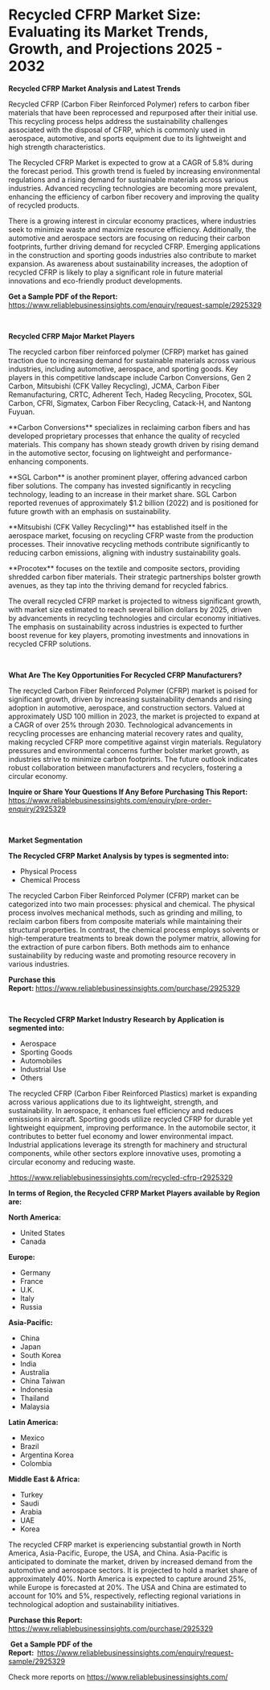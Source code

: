 <p><h1>Recycled CFRP Market Size: Evaluating its Market Trends, Growth, and Projections 2025 - 2032</h1></p><p><strong>Recycled CFRP Market Analysis and Latest Trends</strong></p>
<p><p>Recycled CFRP (Carbon Fiber Reinforced Polymer) refers to carbon fiber materials that have been reprocessed and repurposed after their initial use. This recycling process helps address the sustainability challenges associated with the disposal of CFRP, which is commonly used in aerospace, automotive, and sports equipment due to its lightweight and high strength characteristics. </p><p>The Recycled CFRP Market is expected to grow at a CAGR of 5.8% during the forecast period. This growth trend is fueled by increasing environmental regulations and a rising demand for sustainable materials across various industries. Advanced recycling technologies are becoming more prevalent, enhancing the efficiency of carbon fiber recovery and improving the quality of recycled products. </p><p>There is a growing interest in circular economy practices, where industries seek to minimize waste and maximize resource efficiency. Additionally, the automotive and aerospace sectors are focusing on reducing their carbon footprints, further driving demand for recycled CFRP. Emerging applications in the construction and sporting goods industries also contribute to market expansion. As awareness about sustainability increases, the adoption of recycled CFRP is likely to play a significant role in future material innovations and eco-friendly product developments.</p></p>
<p><strong>Get a Sample PDF of the Report:&nbsp;</strong> <a href="https://www.reliablebusinessinsights.com/enquiry/request-sample/2925329?utm_campaign=2242&utm_medium=2&utm_source=Github&utm_content=ia&utm_term=12032025&utm_id=recycled-cfrp">https://www.reliablebusinessinsights.com/enquiry/request-sample/2925329</a></p>
<p>&nbsp;</p>
<p><strong>Recycled CFRP Major Market Players</strong></p>
<p><p>The recycled carbon fiber reinforced polymer (CFRP) market has gained traction due to increasing demand for sustainable materials across various industries, including automotive, aerospace, and sporting goods. Key players in this competitive landscape include Carbon Conversions, Gen 2 Carbon, Mitsubishi (CFK Valley Recycling), JCMA, Carbon Fiber Remanufacturing, CRTC, Adherent Tech, Hadeg Recycling, Procotex, SGL Carbon, CFRI, Sigmatex, Carbon Fiber Recycling, Catack-H, and Nantong Fuyuan.</p><p>**Carbon Conversions** specializes in reclaiming carbon fibers and has developed proprietary processes that enhance the quality of recycled materials. This company has shown steady growth driven by rising demand in the automotive sector, focusing on lightweight and performance-enhancing components. </p><p>**SGL Carbon** is another prominent player, offering advanced carbon fiber solutions. The company has invested significantly in recycling technology, leading to an increase in their market share. SGL Carbon reported revenues of approximately $1.2 billion (2022) and is positioned for future growth with an emphasis on sustainability.</p><p>**Mitsubishi (CFK Valley Recycling)** has established itself in the aerospace market, focusing on recycling CFRP waste from the production processes. Their innovative recycling methods contribute significantly to reducing carbon emissions, aligning with industry sustainability goals.</p><p>**Procotex** focuses on the textile and composite sectors, providing shredded carbon fiber materials. Their strategic partnerships bolster growth avenues, as they tap into the thriving demand for recycled fabrics.</p><p>The overall recycled CFRP market is projected to witness significant growth, with market size estimated to reach several billion dollars by 2025, driven by advancements in recycling technologies and circular economy initiatives. The emphasis on sustainability across industries is expected to further boost revenue for key players, promoting investments and innovations in recycled CFRP solutions.</p></p>
<p>&nbsp;</p>
<p><strong>What Are The Key Opportunities For Recycled CFRP Manufacturers?</strong></p>
<p><p>The recycled Carbon Fiber Reinforced Polymer (CFRP) market is poised for significant growth, driven by increasing sustainability demands and rising adoption in automotive, aerospace, and construction sectors. Valued at approximately USD 100 million in 2023, the market is projected to expand at a CAGR of over 25% through 2030. Technological advancements in recycling processes are enhancing material recovery rates and quality, making recycled CFRP more competitive against virgin materials. Regulatory pressures and environmental concerns further bolster market growth, as industries strive to minimize carbon footprints. The future outlook indicates robust collaboration between manufacturers and recyclers, fostering a circular economy.</p></p>
<p><strong>Inquire or Share Your Questions If Any Before Purchasing This Report:</strong> <a href="https://www.reliablebusinessinsights.com/enquiry/pre-order-enquiry/2925329?utm_campaign=2242&utm_medium=2&utm_source=Github&utm_content=ia&utm_term=12032025&utm_id=recycled-cfrp">https://www.reliablebusinessinsights.com/enquiry/pre-order-enquiry/2925329</a></p>
<p>&nbsp;</p>
<p><strong>Market Segmentation</strong></p>
<p><strong>The Recycled CFRP Market Analysis by types is segmented into:</strong></p>
<p><ul><li>Physical Process</li><li>Chemical Process</li></ul></p>
<p><p>The recycled Carbon Fiber Reinforced Polymer (CFRP) market can be categorized into two main processes: physical and chemical. The physical process involves mechanical methods, such as grinding and milling, to reclaim carbon fibers from composite materials while maintaining their structural properties. In contrast, the chemical process employs solvents or high-temperature treatments to break down the polymer matrix, allowing for the extraction of pure carbon fibers. Both methods aim to enhance sustainability by reducing waste and promoting resource recovery in various industries.</p></p>
<p><strong>Purchase this Report:&nbsp;</strong><a href="https://www.reliablebusinessinsights.com/purchase/2925329?utm_campaign=2242&utm_medium=2&utm_source=Github&utm_content=ia&utm_term=12032025&utm_id=recycled-cfrp">https://www.reliablebusinessinsights.com/purchase/2925329</a></p>
<p>&nbsp;</p>
<p><strong>The Recycled CFRP Market Industry Research by Application is segmented into:</strong></p>
<p><ul><li>Aerospace</li><li>Sporting Goods</li><li>Automobiles</li><li>Industrial Use</li><li>Others</li></ul></p>
<p><p>The recycled CFRP (Carbon Fiber Reinforced Plastics) market is expanding across various applications due to its lightweight, strength, and sustainability. In aerospace, it enhances fuel efficiency and reduces emissions in aircraft. Sporting goods utilize recycled CFRP for durable yet lightweight equipment, improving performance. In the automobile sector, it contributes to better fuel economy and lower environmental impact. Industrial applications leverage its strength for machinery and structural components, while other sectors explore innovative uses, promoting a circular economy and reducing waste.</p></p>
<p><a href="https://www.reliablebusinessinsights.com/recycled-cfrp-r2925329?utm_campaign=2242&utm_medium=2&utm_source=Github&utm_content=ia&utm_term=12032025&utm_id=recycled-cfrp">&nbsp;https://www.reliablebusinessinsights.com/recycled-cfrp-r2925329</a></p>
<p><strong>In terms of Region, the Recycled CFRP Market Players available by Region are:</strong></p>
<p>
    <p> <strong> North America: </strong>
        <ul>
            <li>United States</li>
            <li>Canada</li>
        </ul>
        </p> 
    <p> <strong> Europe: </strong>
        <ul>
            <li>Germany</li>
            <li>France</li>
            <li>U.K.</li>
            <li>Italy</li>
            <li>Russia</li>
        </ul>
        </p> 
    <p> <strong> Asia-Pacific: </strong>
        <ul>
            <li>China</li>
            <li>Japan</li>
            <li>South Korea</li>
            <li>India</li>
            <li>Australia</li>
            <li>China Taiwan</li>
            <li>Indonesia</li>
            <li>Thailand</li>
            <li>Malaysia</li>
        </ul>
        </p> 
    <p> <strong> Latin America: </strong>
        <ul>
            <li>Mexico</li>
            <li>Brazil</li>
            <li>Argentina Korea</li>
            <li>Colombia</li>
        </ul>
        </p> 
    <p> <strong> Middle East & Africa: </strong>
        <ul>
            <li>Turkey</li>
            <li>Saudi</li>
            <li>Arabia</li>
            <li>UAE</li>
            <li>Korea</li>
        </ul>
    </p>
    </p>
<p><p>The recycled CFRP market is experiencing substantial growth in North America, Asia-Pacific, Europe, the USA, and China. Asia-Pacific is anticipated to dominate the market, driven by increased demand from the automotive and aerospace sectors. It is projected to hold a market share of approximately 40%. North America is expected to capture around 25%, while Europe is forecasted at 20%. The USA and China are estimated to account for 10% and 5%, respectively, reflecting regional variations in technological adoption and sustainability initiatives.</p></p>
<p><strong>Purchase this Report: </strong><a href="https://www.reliablebusinessinsights.com/purchase/2925329?utm_campaign=2242&utm_medium=2&utm_source=Github&utm_content=ia&utm_term=12032025&utm_id=recycled-cfrp">https://www.reliablebusinessinsights.com/purchase/2925329</a></p>
<p>&nbsp;<strong>Get a Sample PDF of the Report:&nbsp;&nbsp;</strong><a href="https://www.reliablebusinessinsights.com/enquiry/request-sample/2925329?utm_campaign=2242&utm_medium=2&utm_source=Github&utm_content=ia&utm_term=12032025&utm_id=recycled-cfrp">https://www.reliablebusinessinsights.com/enquiry/request-sample/2925329</a></p>
<p><strong></strong></p>
<p>Check more reports on <a href="https://www.reliablebusinessinsights.com/?utm_campaign=2242&utm_medium=2&utm_source=Github&utm_content=ia&utm_term=12032025&utm_id=recycled-cfrp">https://www.reliablebusinessinsights.com/</a></p>